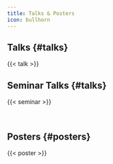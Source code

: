 ```yaml
---
title: Talks & Posters
icon: bullhorn
---
```




## <i class="fa fa-commenting" aria-hidden="true"></i> Talks {#talks}

{{< talk >}}


## <i class="fa fa-commenting" aria-hidden="true"></i> Seminar Talks {#talks}

{{< seminar >}}


<br>


## <i class="fa fa-file-image-o" aria-hidden="true"></i> Posters {#posters}

{{< poster >}}
